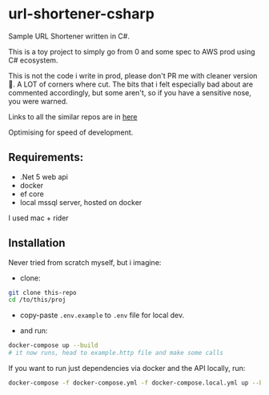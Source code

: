 # url-shortener-csharp

Sample URL Shortener written in C#.

This is a toy project to simply go from 0 and some spec to AWS prod using C# ecosystem.

This is not the code i write in prod, please don't PR me with cleaner version 🤣. A LOT of corners where cut. The bits that i felt especially bad about are commented accordingly, but some aren't, so if you have a sensitive nose, you were warned.

Links to all the similar repos are in [here](https://github.com/alanmynah/url-shorteners)

Optimising for speed of development.

## Requirements:

- .Net 5 web api
- docker
- ef core
- local mssql server, hosted on docker

I used mac + rider

## Installation

Never tried from scratch myself, but i imagine:

- clone:

```sh
git clone this-repo
cd /to/this/proj
```

- copy-paste `.env.example` to `.env` file for local dev.

- and run:

```sh
docker-compose up --build
# it now runs, head to example.http file and make some calls
```

If you want to run just dependencies via docker and the API locally, run:

```sh
docker-compose -f docker-compose.yml -f docker-compose.local.yml up --build
```
